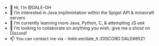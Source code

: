 - 👋 Hi, I’m @DALE-GH
- 👀 I’m interested in Java implimintation within the Spigot API & minecraft servers
- 🌱 I’m currently learning more Java, Python, C, & attempting JS *eek*
- 💞️ I’m looking to collaborate on anything you wish, give me a shout on Discord!
- 📫 You can contact me via - linktr.ee/dale_lt /DISCORD DALE#8521

<!---
DALE-GH/DALE-GH is a ✨ special ✨ repository because its `README.md` (this file) appears on his GitHub profile.
Yes I was too lazy to make a proper page here, I will get to it sometime in the future.
--->
